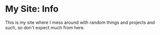 # My Site: Info
This is my site where I mess around with random things and projects and such, so don't expect much from here.
